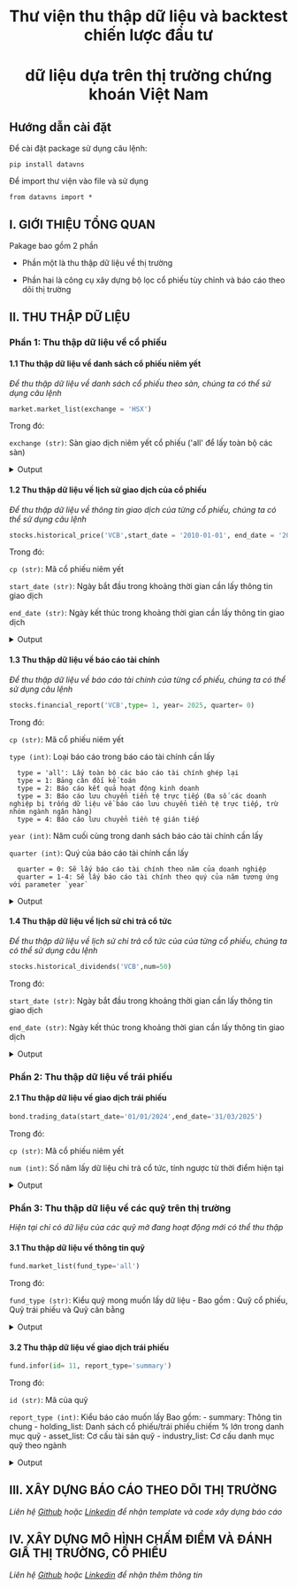 <div align="center">

# **Thư viện thu thập dữ liệu và backtest chiến lược đầu tư**
# **dữ liệu dựa trên thị trường chứng khoán Việt Nam**
</div>


## Hướng dẫn cài đặt

Để cài đặt package sử dụng câu lệnh:

    pip install datavns
  
Để import thư viện vào file và sử dụng

    from datavns import *

## I. GIỚI THIỆU TỔNG QUAN
Pakage bao gồm 2 phần
- Phần một là thu thập dữ liệu về thị trường

- Phần hai là công cụ xây dựng bộ lọc cổ phiếu tùy chỉnh và báo cáo theo dõi thị trường

## II. THU THẬP DỮ LIỆU

### Phần 1: Thu thập dữ liệu về cổ phiếu

#### 1.1 Thu thập dữ liệu về danh sách cổ phiếu niêm yết
*Để thu thập dữ liệu về danh sách cổ phiếu theo sàn, chúng ta có thể sử dụng câu lệnh*
```python
market.market_list(exchange = 'HSX')
```
Trong đó:

  `exchange (str)`: Sàn giao dịch niêm yết cổ phiếu ('all' để lấy toàn bộ các sàn)

<details>
  <summary>Output</summary>

```
              Symbol      Date       Open       High        Low      Close     Volume Exchange
0                SAM  20000728     2.0349     2.0349     2.0349     2.0365       3200      HSX
1                REE  20000728     0.9776     0.9776     0.9776     0.9787       1000      HSX
2                SAM  20000731     2.0588     2.0588     2.0588     2.0604      10000      HSX
3                REE  20000731     0.9959     0.9959     0.9959     0.9970        300      HSX
4                SAM  20000802     2.0948     2.0948     2.0948     2.0964        200      HSX
...              ...       ...        ...        ...        ...        ...        ...      ...
2912924          SMC  20250306     5.9100     5.9600     5.8200     5.9000     578300      HSX
2912925          SPM  20250306    12.2500    12.2500    11.6000    11.9000       1700      HSX
2912926          SRF  20250306     9.8000     9.8000     9.8000     9.8000        500      HSX
2912927          AAM  20250306     6.8000     7.0500     6.8000     6.9000       8600      HSX
2913587  VNAll-INDEX  20250306  1369.0400  1381.4000  1368.8500  1381.4000  898852100      HSX
```
</details>

#### 1.2 Thu thập dữ liệu về lịch sử giao dịch của cổ phiếu
*Để thu thập dữ liệu về thông tin giao dịch của từng cổ phiếu, chúng ta có thể sử dụng câu lệnh*
```python
stocks.historical_price('VCB',start_date = '2010-01-01', end_date = '2024-09-20')
```
Trong đó:

  `cp (str)`: Mã cổ phiếu niêm yết

  `start_date (str)`: Ngày bắt đầu trong khoảng thời gian cần lấy thông tin giao dịch

  `end_date (str)`: Ngày kết thúc trong khoảng thời gian cần lấy thông tin giao dịch
<details>
  <summary>Output</summary>

```
          date symbol  priceHigh   priceLow  priceOpen  priceAverage  priceClose  ...  sellQuantity  adjRatio  currentForeignRoom  propTradingNetDealValue  propTradingNetPTValue  propTradingNetValue    unit
0     20100104    VCB  11.300549  10.773343  10.773343     11.300549   11.300549  ...      865560.0   4.36262          85159984.0                      NaN                    NaN                  NaN  1000.0
1     20100105    VCB  11.804834  11.300549  11.690224     11.415159   11.415159  ...     1999730.0   4.36262          85278644.0                      NaN                    NaN                  NaN  1000.0
2     20100106    VCB  11.415159  11.002563  11.025485     11.002563   11.002563  ...     1339960.0   4.36262          85231164.0                      NaN                    NaN                  NaN  1000.0
3     20100107    VCB  11.025485  10.773343  11.002563     10.773343   10.773343  ...      568020.0   4.36262          85178404.0                      NaN                    NaN                  NaN  1000.0
4     20100108    VCB  10.956719  10.750421  10.910875     10.773343   10.773343  ...      638120.0   4.36262          85225064.0                      NaN                    NaN                  NaN  1000.0
...        ...    ...        ...        ...        ...           ...         ...  ...           ...       ...                 ...                      ...                    ...                  ...     ...
3665  20240916    VCB  90.000000  88.800000  89.600000     89.461289   88.900000  ...     1439529.0   1.00000         371202084.0             1.126212e+10          -5.580000e+10        -4.453788e+10  1000.0
3666  20240917    VCB  90.500000  88.600000  89.000000     89.320375   90.500000  ...     1463678.0   1.00000         371934866.0             3.356401e+09           0.000000e+00         3.356401e+09  1000.0
3667  20240918    VCB  91.900000  89.700000  90.600000     91.210615   91.000000  ...     3497524.0   1.00000         371899480.0             1.173037e+10          -4.840000e+06         1.172553e+10  1000.0
3668  20240919    VCB  91.700000  90.900000  91.000000     91.378410   91.500000  ...     2765481.0   1.00000         371316716.0             1.069481e+10          -1.778000e+06         1.069303e+10  1000.0
3669  20240920    VCB  92.000000  90.600000  91.800000     91.137649   90.600000  ...     4702415.0   1.00000         370455345.0            -9.759550e+09          -8.150000e+05        -9.760365e+09  1000.0
```
</details>

#### 1.3 Thu thập dữ liệu về báo cáo tài chính
*Để thu thập dữ liệu về báo cáo tài chính của từng cổ phiếu, chúng ta có thể sử dụng câu lệnh*
```python
stocks.financial_report('VCB',type= 1, year= 2025, quarter= 0)
```
Trong đó:

  `cp (str)`: Mã cổ phiếu niêm yết

  `type (int)`: Loại báo cáo trong báo cáo tài chính cần lấy
  
      type = 'all': Lấy toàn bộ các báo cáo tài chính ghép lại
      type = 1: Bảng cân đối kế toán
      type = 2: Báo cáo kết quả hoạt động kinh doanh
      type = 3: Báo cáo lưu chuyển tiền tệ trực tiếp (Đa số các doanh nghiệp bị trống dữ liệu về báo cáo lưu chuyển tiền tệ trực tiếp, trừ nhóm ngành ngân hàng)
      type = 4: Báo cáo lưu chuyển tiền tệ gián tiếp

  `year (int)`: Năm cuối cùng trong danh sách báo cáo tài chính cần lấy

  `quarter (int)`: Quý của báo cáo tài chính cần lấy

      quarter = 0: Sẽ lấy báo cáo tài chính theo năm của doanh nghiệp
      quarter = 1-4: Sẽ lấy báo cáo tài chính theo quý của năm tương ứng với parameter `year`

<details>
  <summary>Output</summary>

```
   TÀI SẢN I. Tiền mặt, chứng từ có giá trị, ngoại tệ, kim loại quý, đá quý II. Tiền gửi tại NHNN  ... TỔNG CỘNG NGUỒN VỐN Symbol      Date
0        0                                    1042698000000.0                     1866498000000.0  ...    81668309000000.0    VCB  20030131
1        0                                    1512072000000.0                     4892625000000.0  ...    97653125000000.0    VCB  20040131
2        0                                    1869932000000.0                     2607245000000.0  ...   121430938000000.0    VCB  20050131
3        0                                    2006412000000.0                     6336385000000.0  ...   136720611000000.0    VCB  20060131
4        0                                    2418207000000.0                    11848460000000.0  ...   166952020000000.0    VCB  20070131
5        0                                    3204247000000.0                    11662669000000.0  ...   197408036000000.0    VCB  20080131
6        0                                    3482209000000.0                    30561417000000.0  ...   221950448000000.0    VCB  20090131
7        0                                    4485150000000.0                    25174674000000.0  ...   255495883000000.0    VCB  20100131
8        0                                    5232743000000.0                     8239851000000.0  ...   307496090000000.0    VCB  20110131
9        0                                    5393766000000.0                    10616759000000.0  ...   366722279000000.0    VCB  20120131
10       0                                    5627307000000.0                    15732095000000.0  ...   414488317000000.0    VCB  20130131
11       0                                    6059673000000.0                    24843632000000.0  ...   468994032000000.0    VCB  20140131
12       0                                    8323385000000.0                    13267101000000.0  ...   576995651000000.0    VCB  20150131
13       0                                    8519334000000.0                    19715035000000.0  ...   674394640000000.0    VCB  20160131
14       0                                    9692053000000.0                    17382418000000.0  ...   787906892000000.0    VCB  20170131
15       0                                   10102861000000.0                    93615618000000.0  ...  1035293283000000.0    VCB  20180131
16       0                                   12792045000000.0                    10845701000000.0  ...  1074026560000000.0    VCB  20190131
17       0                                   13778358000000.0                    34684091000000.0  ...  1222718858000000.0    VCB  20200131
18       0                                   15095394000000.0                    33139373000000.0  ...  1326230092000000.0    VCB  20210131
19       0                                   18011766000000.0                    22506711000000.0  ...  1414986259000000.0    VCB  20220131
20       0                                   18348534000000.0                    92557809000000.0  ...  1813815170000000.0    VCB  20230131
21       0                                   14504849000000.0                    58104503000000.0  ...  1839613198000000.0    VCB  20240131
22       0                                   14268065000000.0                    49340493000000.0  ...  2085397244000000.0    VCB  20250131
```
</details>

#### 1.4 Thu thập dữ liệu về lịch sử chi trả cổ tức
*Để thu thập dữ liệu về lịch sử chi trả cổ tức của của từng cổ phiếu, chúng ta có thể sử dụng câu lệnh*
```python
stocks.historical_dividends('VCB',num=50)
```
Trong đó:

  `start_date (str)`: Ngày bắt đầu trong khoảng thời gian cần lấy thông tin giao dịch

  `end_date (str)`: Ngày kết thúc trong khoảng thời gian cần lấy thông tin giao dịch

<details>
  <summary>Output</summary>

```
    year  cashDividend  stockDividend   totalAssets  stockHolderEquity
0   2002           0.0            0.0  8.166831e+13       4.564857e+12
1   2003           0.0            0.0  9.765312e+13       5.923811e+12
2   2004           0.0            0.0  1.214309e+14       8.051755e+12
3   2005           0.0            0.0  1.367206e+14       8.416426e+12
4   2006           0.0            0.0  1.669520e+14       1.112725e+13
5   2007           0.0            0.0  1.974080e+14       1.355155e+13
6   2008           0.0            0.0  2.219504e+14       1.379004e+13
7   2009           0.0            0.0  2.554959e+14       1.671033e+13
8   2010        1200.0            0.0  3.074961e+14       2.066948e+13
9   2011           0.0           12.0  3.667223e+14       2.863870e+13
10  2012        1200.0            0.0  4.144883e+14       4.154685e+13
11  2013        1200.0            0.0  4.689940e+14       4.238606e+13
12  2014        1200.0           15.0  5.769957e+14       4.332397e+13
13  2015        1000.0            0.0  6.743946e+14       4.500704e+13
14  2016        1000.0           35.0  7.879069e+14       4.795799e+13
15  2017         800.0            0.0  1.035293e+15       5.246864e+13
16  2018         800.0            0.0  1.074027e+15       6.211039e+13
17  2019         800.0            0.0  1.222719e+15       8.079952e+13
18  2020         800.0            0.0  1.326230e+15       9.400996e+13
19  2021        1200.0           27.6  1.414986e+15       1.090993e+14
20  2022           0.0            0.0  1.813815e+15       1.355577e+14
21  2023           0.0           18.1  1.839613e+15       1.649187e+14
22  2024           0.0            0.0  2.085397e+15       1.988598e+14
23  2025           0.0           49.5  0.000000e+00       0.000000e+00
```
</details>

### Phần 2: Thu thập dữ liệu về trái phiếu

#### 2.1 Thu thập dữ liệu về giao dịch trái phiếu
```python
bond.trading_data(start_date='01/01/2024',end_date='31/03/2025')
```
Trong đó:

  `cp (str)`: Mã cổ phiếu niêm yết

  `num (int)`: Số năm lấy dữ liệu chi trả cổ tức, tính ngược từ thời điểm hiện tại

<details>
  <summary>Output</summary>

```
       STT Ngày giao dịch Mã giao dịch Khối lượng giao dịch  Giá trị giao dịch Giá giao dịch cuối cùng của ngày
0              20/12/2024     SUJ12101              299,980  4,338,655,137,040                       14,464,499
1              24/12/2024     XD312301               25,000  3,510,588,437,500                      140,436,356
2              20/01/2025     MKH12301               25,000  3,232,666,375,000                      129,318,337
3              27/09/2024     XD312301               22,500  3,126,825,000,000                      138,970,000
4              28/11/2024     IDS12101           30,028,272  3,083,690,404,508                          102,027
...     ..            ...          ...                  ...                ...                              ...
345191         06/03/2025     PTJ12301                    0                  0                                0
345192         06/03/2025     CTG12414                    0                  0                                0
345193         06/03/2025     VJC12406                    0                  0                                0
345194         06/03/2025     HDC12202                    0                  0                                0
345195         06/03/2025     VIB12108                    0                  0                                0
```
</details>


### Phần 3: Thu thập dữ liệu về các quỹ trên thị trường

*Hiện tại chỉ có dữ liệu của các quỹ mở đang hoạt động mới có thể thu thập*
#### 3.1 Thu thập dữ liệu về thông tin quỹ
```python
fund.market_list(fund_type='all')
```
Trong đó:

  `fund_type (str)`: Kiểu quỹ mong muốn lấy dữ liệu
                    - Bao gồm : Quỹ cổ phiếu, Quỹ trái phiếu và Quỹ cân bằng

<details>
  <summary>Output</summary>

```
    id                                               name shortName     code subCode          tradeCode  ... performanceFee  avgAnnualReturn          type          status  dataFundAssetType fundType
0   68   QUỸ ĐẦU TƯ CỔ PHIẾU KINH TẾ HIỆN ĐẠI VINACAPITAL     VMEEF     VMPF    None           VMPFN001  ...            NaN              0.0  TRADING_FUND  PRODUCT_ACTIVE       Quỹ cổ phiếu   Quỹ mở
1   11         QUỸ ĐẦU TƯ LỢI THẾ CẠNH TRANH BỀN VỮNG SSI    SSISCA   SSISCA    None         mua SSISCA  ...            NaN             29.0  TRADING_FUND  PRODUCT_ACTIVE       Quỹ cổ phiếu   Quỹ mở
2   46               QUỸ ĐẦU TƯ CỔ PHIẾU TĂNG TRƯỞNG VCBF  VCBF-MGF  VCBFMGF    None            VCBFMGF  ...            NaN              1.0  TRADING_FUND  PRODUCT_ACTIVE       Quỹ cổ phiếu   Quỹ mở
3   49            QUỸ ĐẦU TƯ TĂNG TRƯỞNG DÀI HẠN VIỆT NAM      VLGF     VLGF    None           mua VLGF  ...            NaN              0.0  TRADING_FUND  PRODUCT_ACTIVE       Quỹ cổ phiếu   Quỹ mở
4   14            QUỸ ĐẦU TƯ CỔ PHIẾU TRIỂN VỌNG BẢO VIỆT      BVPF     BVPF    None           BVPFN001  ...            NaN             14.0  TRADING_FUND  PRODUCT_ACTIVE       Quỹ cổ phiếu   Quỹ mở
5   32                  QUỸ ĐẦU TƯ CỔ PHIẾU HÀNG ĐẦU VCBF  VCBF-BCF  VCBFBCF    None            VCBFBCF  ...           1.90             25.0  TRADING_FUND  PRODUCT_ACTIVE       Quỹ cổ phiếu   Quỹ mở
6   47                      QUỸ ĐẦU TƯ GIÁ TRỊ MB CAPITAL      MBVF     MBVF    None               MBVF  ...            NaN              0.0  TRADING_FUND  PRODUCT_ACTIVE       Quỹ cổ phiếu   Quỹ mở
7   64                   QUỸ ĐẦU TƯ TRÁI PHIẾU LIGHTHOUSE      LHBF     LHBF    None           LHBFN001  ...          12.00              0.0  TRADING_FUND  PRODUCT_ACTIVE     Quỹ trái phiếu   Quỹ mở
8   22           QUỸ ĐẦU TƯ CÂN BẰNG TUỆ SÁNG VINACAPITAL      VIBF     VIBF    None           VIBFN003  ...            NaN             19.0  TRADING_FUND  PRODUCT_ACTIVE       Quỹ cân bằng   Quỹ mở
9   23  QUỸ ĐẦU TƯ CỔ PHIẾU TIẾP CẬN THỊ TRƯỜNG VINACA...     VESAF    VESAF    None          VESAFN002  ...            NaN             33.0  TRADING_FUND  PRODUCT_ACTIVE       Quỹ cổ phiếu   Quỹ mở
10  28                QUỸ ĐẦU TƯ CHỨNG KHOÁN NĂNG ĐỘNG DC      DCDS   VFMVF1    None         VFMVF1N001  ...            NaN             36.0  TRADING_FUND  PRODUCT_ACTIVE       Quỹ cổ phiếu   Quỹ mở
11  31                QUỸ ĐẦU TƯ CÂN BẰNG CHIẾN LƯỢC VCBF  VCBF-TBF  VCBFTBF    None            VCBFTBF  ...           0.00             20.0  TRADING_FUND  PRODUCT_ACTIVE       Quỹ cân bằng   Quỹ mở
12  20         QUỸ ĐẦU TƯ CỔ PHIẾU HƯNG THỊNH VINACAPITAL      VEOF     VEOF    None           VEOFN003  ...            NaN             22.0  TRADING_FUND  PRODUCT_ACTIVE       Quỹ cổ phiếu   Quỹ mở
13  70                       QUỸ ĐẦU TƯ CÂN BẰNG BẢN VIỆT    VCAMBF   VCAMBF    None         VCAMBFN001  ...            NaN              0.0  TRADING_FUND  PRODUCT_ACTIVE       Quỹ cân bằng   Quỹ mở
14  41    QUỸ ĐẦU TƯ CỔ PHIẾU TĂNG TRƯỞNG BALLAD VIỆT NAM      TBLF     TBLF    None  nop tien mua TBLF  ...           1.00             -4.0  TRADING_FUND  PRODUCT_ACTIVE       Quỹ cổ phiếu   Quỹ mở
15  48                           QUỸ ĐẦU TƯ TRÁI PHIẾU MB    MBBOND   MBBOND    None             MBBOND  ...            NaN              0.0  TRADING_FUND  PRODUCT_ACTIVE     Quỹ trái phiếu   Quỹ mở
16  35  QUỸ ĐẦU TƯ CỔ PHIẾU TĂNG TRƯỞNG MIRAE ASSET VI...     MAGEF    MAGEF    None          MAGEFN001  ...           1.75             21.0  TRADING_FUND  PRODUCT_ACTIVE       Quỹ cổ phiếu   Quỹ mở
17  72                       QUỸ ĐẦU TƯ CỔ PHIẾU MANULIFE    MAFEQI   MAFEQI    None             MAFEQI  ...            NaN              0.0  TRADING_FUND  PRODUCT_ACTIVE       Quỹ cổ phiếu   Quỹ mở
18  81  QUỸ ĐẦU TƯ NĂNG ĐỘNG EASTSPRING INVESTMENTS VI...       ENF      ENF    None            ENFN001  ...            NaN              0.0  TRADING_FUND  PRODUCT_ACTIVE       Quỹ cân bằng   Quỹ mở
19  12             QUỸ ĐẦU TƯ CỔ PHIẾU NĂNG ĐỘNG BẢO VIỆT     BVFED    BVFED    None          BVFEDN001  ...            NaN             16.0  TRADING_FUND  PRODUCT_ACTIVE       Quỹ cổ phiếu   Quỹ mở
20  33                         QUỸ ĐẦU TƯ TRÁI PHIẾU VCBF  VCBF-FIF  VCBFFIF    None            VCBFFIF  ...           0.10              6.0  TRADING_FUND  PRODUCT_ACTIVE     Quỹ trái phiếu   Quỹ mở
21  37                          QUỸ ĐẦU TƯ TRÁI PHIẾU VND     VNDBF    VNDBF    None          mua VNDBF  ...            NaN              7.0  TRADING_FUND  PRODUCT_ACTIVE     Quỹ trái phiếu   Quỹ mở
22  45                        QUỸ ĐẦU TƯ TRÁI PHIẾU PVCOM      PVBF     PVBF    None       mua quy PVBF  ...           1.00              8.0  TRADING_FUND  PRODUCT_ACTIVE     Quỹ trái phiếu   Quỹ mở
23  27                           QUỸ ĐẦU TƯ TRÁI PHIẾU DC      DCBF   VFMVFB    None         VFMVFBN001  ...            NaN             14.0  TRADING_FUND  PRODUCT_ACTIVE     Quỹ trái phiếu   Quỹ mở
24  71                       QUỸ ĐẦU TƯ CÂN BẰNG MANULIFE    MAFBAL   MAFBAL    None             MAFBAL  ...            NaN              0.0  TRADING_FUND  PRODUCT_ACTIVE       Quỹ cân bằng   Quỹ mở
25  29                        QUỸ ĐẦU TƯ TĂNG TRƯỞNG DFVN      DCAF     DCAF    None           DCAFN002  ...           1.50             19.0  TRADING_FUND  PRODUCT_ACTIVE       Quỹ cổ phiếu   Quỹ mở
26  21        QUỸ ĐẦU TƯ TRÁI PHIẾU BẢO THỊNH VINACAPITAL       VFF      VFF    None            VFFN003  ...            NaN             10.0  TRADING_FUND  PRODUCT_ACTIVE     Quỹ trái phiếu   Quỹ mở
27  50  QUỸ ĐẦU TƯ TRÁI PHIẾU LINH HOẠT MIRAE ASSET VI...      MAFF     MAFF    None           MAFFN001  ...            NaN              0.0  TRADING_FUND  PRODUCT_ACTIVE     Quỹ trái phiếu   Quỹ mở
28  77                      QUỸ ĐẦU TƯ NĂNG ĐỘNG MANULIFE       MDI      MDI    None                MDI  ...            NaN              0.0  TRADING_FUND  PRODUCT_ACTIVE       Quỹ cân bằng   Quỹ mở
29  58            QUỸ ĐẦU TƯ CỔ PHIẾU UNITED ESG VIỆT NAM     UVEEF    UVEEF    None          UVEEFN001  ...            NaN              0.0  TRADING_FUND  PRODUCT_ACTIVE       Quỹ cổ phiếu   Quỹ mở
30  69                    QUỸ ĐẦU TƯ GIA TĂNG GIÁ TRỊ GFM   GFM-VIF   GFMVIF    None         GFMVIFN001  ...            NaN              0.0      NEW_FUND  PRODUCT_ACTIVE       Quỹ cổ phiếu   Quỹ mở
31  13                    QUỸ ĐẦU TƯ TRÁI PHIẾU BẢO VIỆT       BVBF     BVBF    None           BVBFN001  ...            NaN             12.0  TRADING_FUND  PRODUCT_ACTIVE     Quỹ trái phiếu   Quỹ mở
32   8                          QUỸ ĐẦU TƯ TRÁI PHIẾU SSI     SSIBF    SSIBF    None          mua SSIBF  ...            NaN              7.0  TRADING_FUND  PRODUCT_ACTIVE     Quỹ trái phiếu   Quỹ mở
33  65                      QUỸ ĐẦU TƯ TRÁI PHIẾU AN BÌNH      ABBF     ABBF    None           ABBFN001  ...            NaN              0.0  TRADING_FUND  PRODUCT_ACTIVE     Quỹ trái phiếu   Quỹ mở
34  25            QUỸ ĐẦU TƯ CỔ PHIẾU TẬP TRUNG CỔ TỨC DC      DCDE   VFMVF4    None         VFMVF4N001  ...            NaN             13.0  TRADING_FUND  PRODUCT_ACTIVE       Quỹ cổ phiếu   Quỹ mở
35  63                     QUỸ ĐẦU TƯ TRÁI PHIẾU BẢN VIỆT    VCAMFI   VCAMFI    None         VCAMFIN001  ...            NaN              0.0  TRADING_FUND  PRODUCT_ACTIVE     Quỹ trái phiếu   Quỹ mở
36  67  QUỸ ĐẦU TƯ TRÁI PHIẾU GIA TĂNG THU NHẬP CỐ ĐỊN...      DCIP   VFMVFC    None         VFMVFCN001  ...            NaN              0.0  TRADING_FUND  PRODUCT_ACTIVE     Quỹ trái phiếu   Quỹ mở
37  51                QUỸ ĐẦU TƯ TRÁI PHIẾU AN TOÀN AMBER      ASBF     ASBF    None           ASBFN001  ...            NaN              0.0  TRADING_FUND  PRODUCT_ACTIVE     Quỹ trái phiếu   Quỹ mở
38  38                            QUỸ ĐẦU TƯ CHỦ ĐỘNG VND     VNDAF    VNDAF    None          mua VNDAF  ...            NaN             15.0  TRADING_FUND  PRODUCT_ACTIVE       Quỹ cổ phiếu   Quỹ mở
39  40                QUỸ ĐẦU TƯ TRÁI PHIẾU LINH HOẠT VND     VNDCF    VNDCF    None          mua VNDCF  ...            NaN              0.0  TRADING_FUND  PRODUCT_ACTIVE     Quỹ trái phiếu   Quỹ mở
40  66              QUỸ ĐẦU TƯ CHỌN LỌC PHÚ HƯNG VIỆT NAM     PHVSF    PHVSF    None          PHVSFN001  ...            NaN              0.0  TRADING_FUND  PRODUCT_ACTIVE       Quỹ cổ phiếu   Quỹ mở
41  53      QUỸ ĐẦU TƯ TRÁI PHIẾU THANH KHOẢN VINACAPITAL      VLBF     VLBF    None           VLBFN001  ...            NaN              0.0  TRADING_FUND  PRODUCT_ACTIVE     Quỹ trái phiếu   Quỹ mở
42  62               QUỸ ĐẦU TƯ TRÁI PHIẾU LỢI TỨC CAO HD    HDBOND   HDBOND    None         HDBONDN001  ...            NaN              0.0  TRADING_FUND  PRODUCT_ACTIVE     Quỹ trái phiếu   Quỹ mở
43  30                         QUỸ ĐẦU TƯ TRÁI PHIẾU DFVN      DFIX     DFIX    None           DFIXN002  ...           0.90              1.0  TRADING_FUND  PRODUCT_ACTIVE     Quỹ trái phiếu   Quỹ mở
44  52                 QUỸ ĐẦU TƯ CỔ PHIẾU TRIỂN VỌNG NTP     NTPPF     TVPF    None           TVPFN001  ...            NaN              0.0  TRADING_FUND  PRODUCT_ACTIVE       Quỹ cổ phiếu   Quỹ mở
45  61                          QUỸ ĐẦU TƯ CÂN BẰNG PVCOM      PBIF     PBIF    None           PBIFN001  ...            NaN              0.0      NEW_FUND  PRODUCT_ACTIVE       Quỹ cân bằng   Quỹ mở
46  86         QUỸ ĐẦU TƯ CỔ PHIẾU CỔ TỨC TĂNG TRƯỞNG KIM      KDEF     KDEF    None           KDEFN001  ...            NaN              0.0      NEW_FUND  PRODUCT_ACTIVE       Quỹ cổ phiếu   Quỹ mở
47  83                   QUỸ ĐẦU TƯ THỊNH VƯỢNG RỒNG VIỆT     RVPIF   RVPF24    None         RVPF24N001  ...            NaN              0.0      NEW_FUND  PRODUCT_ACTIVE       Quỹ cổ phiếu   Quỹ mở
48  82                  QUỸ ĐẦU TƯ THU NHẬP CHỦ ĐỘNG VCBF  VCBF-AIF  VCBFAIF    None        VCBFAIFN001  ...            NaN              0.0      NEW_FUND  PRODUCT_ACTIVE       Quỹ cổ phiếu   Quỹ mở
49  80   QUỸ ĐẦU TƯ CỔ PHIẾU CỔ TỨC NĂNG ĐỘNG VINACAPITAL      VDEF     VDEF    None           VDEFN001  ...            NaN              0.0  TRADING_FUND  PRODUCT_ACTIVE       Quỹ cổ phiếu   Quỹ mở
50  79                  QUỸ ĐẦU TƯ TĂNG TRƯỞNG THÀNH CÔNG      TCGF     TCGF    None           TCGFN001  ...            NaN              0.0      NEW_FUND  PRODUCT_ACTIVE       Quỹ cổ phiếu   Quỹ mở
51  78      QUỸ ĐẦU TƯ UNITED THU NHẬP NĂNG ĐỘNG VIỆT NAM     UVDIF    UVDIF    None          UVDIFN001  ...            NaN              0.0      NEW_FUND  PRODUCT_ACTIVE       Quỹ cân bằng   Quỹ mở
52  76                    QUỸ ĐẦU TƯ NĂNG ĐỘNG LIGHTHOUSE     LHCDF    LHCDF    None          LHCDFN001  ...            NaN              0.0      NEW_FUND  PRODUCT_ACTIVE       Quỹ cổ phiếu   Quỹ mở
53  75                      QUỸ ĐẦU TƯ BẢN VIỆT DISCOVERY    VCAMDF   VCAMDF    None         VCAMDFN001  ...            NaN              0.0      NEW_FUND  PRODUCT_ACTIVE       Quỹ cổ phiếu   Quỹ mở
```
</details>

#### 3.2 Thu thập dữ liệu về giao dịch trái phiếu
```python
fund.infor(id= 11, report_type='summary')
```
Trong đó:

  `id (str)`: Mã của quỹ

  `report_type (int)`: Kiểu báo cáo muốn lấy
    Bao gồm:
      - summary: Thông tin chung
      - holding_list: Danh sách cổ phiếu/trái phiếu chiếm % lớn trong danh mục quỹ
      - asset_list: Cơ cấu tài sản quỹ
      - industry_list: Cơ cấu danh mục quỹ theo ngành

<details>
  <summary>Output</summary>

```
fund.infor(id= 22, report_type='summary')

   id  code tradeCode    price       nav  managementFee performanceFee  totalAssetValue totalAssetValueStr     reportTime   riskLevel
0  22  VIBF  VIBFN003  10000.0  18112.39           1.75           None     861649450888           861.6 tỷ  1735664400000  Trung bình

fund.infor(id= 22, report_type='holding_list')

   id     stockCode   price  changeFromPrevious  changeFromPreviousPercent                    industry           type  netAssetPercent  updateAt tradeCode
0  22           MBB   24.60                0.50                       2.08                   Ngân hàng          STOCK             6.73  20250207  VIBFN003
1  22           FPT  141.30               -0.30                      -0.21      Công nghệ và thông tin          STOCK             4.14  20250207  VIBFN003
2  22           ACB   26.65                0.25                       0.95                   Ngân hàng          STOCK             3.75  20250207  VIBFN003
3  22           HPG   27.95                0.00                       0.00           Vật liệu xây dựng          STOCK             3.27  20250207  VIBFN003
4  22           STB   39.55                0.05                       0.13                   Ngân hàng          STOCK             3.25  20250207  VIBFN003
5  22           VEA   40.40                0.10                       0.25  Sản xuất Thiết bị, máy móc          STOCK             3.05  20250207  VIBFN003
6  22           CTG   41.80                0.15                       0.36                   Ngân hàng          STOCK             2.82  20250207  VIBFN003
7  22     TN1122016     NaN                 NaN                        NaN                Bất động sản           BOND             7.72  20250207  VIBFN003
8  22      KDH12202     NaN                 NaN                        NaN                Bất động sản  UNLISTED_BOND             4.02  20250207  VIBFN003
9  22  VN00DS150127     NaN                 NaN                        NaN                        Khác  UNLISTED_BOND             2.87  20250207  VIBFN003
```
</details>

## III. XÂY DỰNG BÁO CÁO THEO DÕI THỊ TRƯỜNG
*Liên hệ [Github](https://github.com/the-a1pha) hoặc [Linkedin](https://www.linkedin.com/in/bui-truong-an/) để nhận template và code xây dựng báo cáo*

## IV. XÂY DỰNG MÔ HÌNH CHẤM ĐIỂM VÀ ĐÁNH GIẤ THỊ TRƯỜNG, CỔ PHIẾU
*Liên hệ [Github](https://github.com/the-a1pha) hoặc [Linkedin](https://www.linkedin.com/in/bui-truong-an/) để nhận thêm thông tin*


















